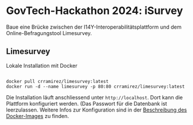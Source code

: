 # GovTech-Hackathon 2024: iSurvey

Baue eine Brücke zwischen der I14Y-Interoperabilitätsplattform und dem Online-Befragungstool Limesurvey.

## Limesurvey

Lokale Installation mit Docker

```

docker pull crramirez/limesurvey:latest
docker run -d --name limesurvey -p 80:80 crramirez/limesurvey:latest

``` 

Die Installation läuft anschliessend unter ```http://localhost```. Dort kann die Plattform konfiguriert werden. (Das Passwort für die Datenbank ist leerzulassen. Weitere Infos zur Konfiguration sind in der [Beschreibung des Docker-Images](https://hub.docker.com/r/crramirez/limesurvey/) zu finden.

